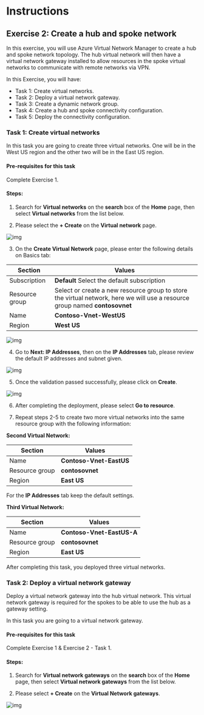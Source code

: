 # Instructions

## Exercise 2: Create a hub and spoke network

In this exercise, you will use Azure Virtual Network Manager to create a hub and spoke network topology. The hub virtual network will then have a virtual network gateway installed to allow resources in the spoke virtual networks to communicate with remote networks via VPN. 

In this Exercise, you will have:

  + Task 1: Create virtual networks.
  + Task 2: Deploy a virtual network gateway.
  + Task 3: Create a dynamic network group.
  + Task 4: Create a hub and spoke connectivity configuration.
  + Task 5: Deploy the connectivity configuration.

### Task 1: Create virtual networks

In this task you are going to create three virtual networks. One will be in the West US region and the other two will be in the East US region.

#### Pre-requisites for this task

Complete Exercise 1.

#### Steps:

1. Search for **Virtual networks** on the **search** box of the **Home** page, then select **Virtual networks** from the list below.

2. Please select the **+ Create** on the **Virtual network** page.

  ![img](/../media/vnt1.png)
  
3. On the **Create Virtual Network** page, please enter the following details on Basics tab:

  | Section | Values |
  | ------- | ------ |
  | Subscription | **Default** Select the default subscription |
  | Resource group | Select or create a new resource group to store the virtual network, here we will use a resource group named **contosovnet** |
  | Name | **Contoso-Vnet-WestUS** |
  | Region | **West US** |
  
  ![img](/../media/vnt2.png)
  
4. Go to **Next: IP Addresses**, then on the **IP Addresses** tab, please review the default IP addresses and subnet given.
  
  ![img](/../media/vnt3.png)
  
5. Once the validation passed successfully, please click on **Create**.

 ![img](/../media/vnt4.png)
 
6. After completing the deployment, please select **Go to resource**.

7. Repeat steps 2-5 to create two more virtual networks into the same resource group with the following information:

  **Second Virtual Network:**
  
  | Section | Values |
  | ------- | ------ |
  | Name | **Contoso-Vnet-EastUS** | 
  | Resource group | **contosovnet** |
  | Region | **East US** |
  
  
  For the **IP Addresses** tab keep the default settings.
  
  **Third Virtual Network:**
  
  | Section | Values |
  | ------- | ------ |
  | Name | **Contoso-Vnet-EastUS-A** |
  | Resource group | **contosovnet** |
  | Region | **East US** |
  
 After completing this task, you deployed three virtual networks.
 
 ### Task 2: Deploy a virtual network gateway

Deploy a virtual network gateway into the hub virtual network. This virtual network gateway is required for the spokes to be able to use the hub as a gateway setting.

In this task you are going to a virtual network gateway.

#### Pre-requisites for this task

Complete Exercise 1 & Exercise 2 - Task 1.

#### Steps:

1. Search for **Virtual network gateways** on the **search** box of the **Home** page, then select **Virtual network gateways** from the list below.

2. Please select **+ Create** on the **Virtual Network gateways**.

 ![img](/../media/vnt5.png)
